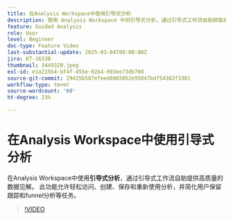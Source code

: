 ```yaml
---
title: 在Analysis Workspace中使用引导式分析
description: 使用 Analysis Workspace 中的引导式分析，通过引导式工作流自助获取高质量数据洞察。
feature: Guided Analysis
role: User
level: Beginner
doc-type: Feature Video
last-substantial-update: 2025-03-04T00:00:00Z
jira: KT-16330
thumbnail: 3449320.jpeg
exl-id: e1a215b4-bf4f-455e-92b4-993ee73db70d
source-git-commit: 29425b587efeed8865052e95847bdf54382f3301
workflow-type: tm+mt
source-wordcount: '60'
ht-degree: 23%

---
```


# 在Analysis Workspace中使用引导式分析

在Analysis Workspace中使用&#x200B;**引导式分析**，通过引导式工作流自助提供高质量的数据见解。 此功能允许轻松访问、创建、保存和重新使用分析，并简化用户保留跟踪和funnel分析等任务。

>[!VIDEO](https://video.tv.adobe.com/v/3449507/?learn=on&captions=chi_hans)
